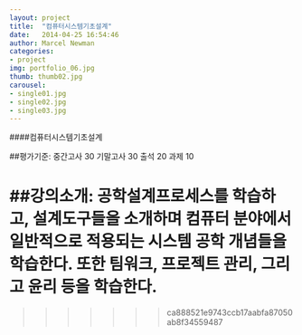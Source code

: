 ```yaml
---
layout: project
title:  "컴퓨터시스템기초설계"
date:   2014-04-25 16:54:46
author: Marcel Newman
categories:
- project
img: portfolio_06.jpg
thumb: thumb02.jpg
carousel:
- single01.jpg
- single02.jpg
- single03.jpg
---
```

####컴퓨터시스템기초설계

##평가기준:
중간고사 30 기말고사 30 출석 20 과제 10 

##강의소개:
공학설계프로세스를 학습하고, 설계도구들을 소개하며 컴퓨터 분야에서 일반적으로 적용되는 시스템 공학 개념들을 학습한다. 또한 팀워크, 프로젝트 관리, 그리고 윤리 등을 학습한다.
======

 
>>>>>>> ca888521e9743ccb17aabfa87050ab8f34559487

